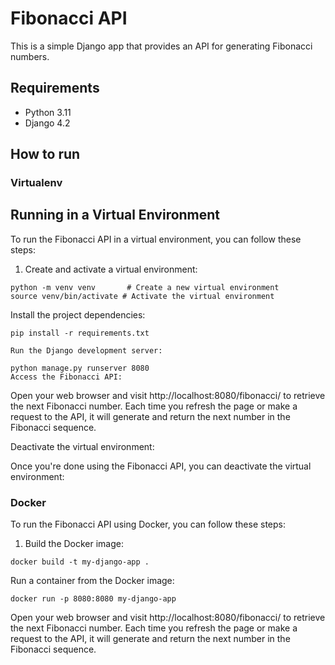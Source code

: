 # Fibonacci API

This is a simple Django app that provides an API for generating Fibonacci numbers.

## Requirements

- Python 3.11
- Django 4.2

## How to run

### Virtualenv

## Running in a Virtual Environment

To run the Fibonacci API in a virtual environment, you can follow these steps:

1. Create and activate a virtual environment:

```shell
python -m venv venv       # Create a new virtual environment
source venv/bin/activate # Activate the virtual environment

```

Install the project dependencies:

```shell
pip install -r requirements.txt

Run the Django development server:
```

```shell
python manage.py runserver 8080
Access the Fibonacci API:
```

Open your web browser and visit http://localhost:8080/fibonacci/ to retrieve the next Fibonacci number. Each time you refresh the page or make a request to the API, it will generate and return the next number in the Fibonacci sequence.

Deactivate the virtual environment:

Once you're done using the Fibonacci API, you can deactivate the virtual environment:

### Docker

To run the Fibonacci API using Docker, you can follow these steps:

1. Build the Docker image:

```shell
docker build -t my-django-app .
```

Run a container from the Docker image:

```shell
docker run -p 8080:8080 my-django-app
```

Open your web browser and visit http://localhost:8080/fibonacci/ to retrieve the next Fibonacci number. Each time you refresh the page or make a request to the API, it will generate and return the next number in the Fibonacci sequence.